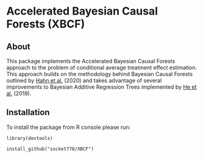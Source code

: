 # Accelerated Bayesian Causal Forests (XBCF)

## About

This package implements the Accelerated Bayesian Causal Forests approach to the problem of conditional average treatment effect estimation. This approach builds on the methodology behind Bayesian Causal Forests outlined by [Hahn et al.](https://projecteuclid.org/euclid.ba/1580461461) (2020) and takes advantage of several improvements to Bayesian Additive Regression Trees implemented by [He et al.](http://proceedings.mlr.press/v89/he19a.html) (2019).

## Installation

To install the package from R console please run:

```
library(devtools)

install_github("socket778/XBCF")
```

